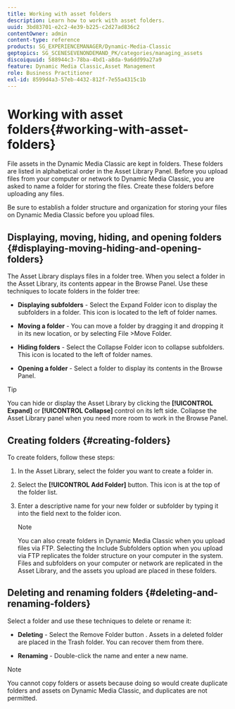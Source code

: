 ```yaml
---
title: Working with asset folders
description: Learn how to work with asset folders.
uuid: 3bd83701-e2c2-4e39-b225-c2d27ad836c2
contentOwner: admin
content-type: reference
products: SG_EXPERIENCEMANAGER/Dynamic-Media-Classic
geptopics: SG_SCENESEVENONDEMAND_PK/categories/managing_assets
discoiquuid: 588944c3-78ba-4bd1-a8da-9a6dd99a27a9
feature: Dynamic Media Classic,Asset Management
role: Business Practitioner
exl-id: 8599d4a3-57eb-4432-812f-7e55a4315c1b
---
```

# Working with asset folders{#working-with-asset-folders}

File assets in the Dynamic Media Classic are kept in folders. These folders are listed in alphabetical order in the Asset Library Panel. Before you upload files from your computer or network to Dynamic Media Classic, you are asked to name a folder for storing the files. Create these folders before uploading any files.

Be sure to establish a folder structure and organization for storing your files on Dynamic Media Classic before you upload files.

## Displaying, moving, hiding, and opening folders {#displaying-moving-hiding-and-opening-folders}

The Asset Library displays files in a folder tree. When you select a folder in the Asset Library, its contents appear in the Browse Panel. Use these techniques to locate folders in the folder tree:

* **Displaying subfolders** - Select the Expand Folder icon to display the subfolders in a folder. This icon is located to the left of folder names.

* **Moving a folder** - You can move a folder by dragging it and dropping it in its new location, or by selecting File >Move Folder.

* **Hiding folders** - Select the Collapse Folder icon to collapse subfolders. This icon is located to the left of folder names.

* **Opening a folder** - Select a folder to display its contents in the Browse Panel.

>[!TIP]
>
>You can hide or display the Asset Library by clicking the **[!UICONTROL Expand]** or **[!UICONTROL Collapse]** control on its left side. Collapse the Asset Library panel when you need more room to work in the Browse Panel.

## Creating folders {#creating-folders}

To create folders, follow these steps:

1. In the Asset Library, select the folder you want to create a folder in.
1. Select the **[!UICONTROL Add Folder]** button. This icon is at the top of the folder list.
1. Enter a descriptive name for your new folder or subfolder by typing it into the field next to the folder icon.

   >[!NOTE]
   >
   >You can also create folders in Dynamic Media Classic when you upload files via FTP. Selecting the Include Subfolders option when you upload via FTP replicates the folder structure on your computer in the system. Files and subfolders on your computer or network are replicated in the Asset Library, and the assets you upload are placed in these folders.

## Deleting and renaming folders {#deleting-and-renaming-folders}

Select a folder and use these techniques to delete or rename it:

* **Deleting** - Select the Remove Folder button . Assets in a deleted folder are placed in the Trash folder. You can recover them from there.

* **Renaming** - Double-click the name and enter a new name.

>[!NOTE]
>
>You cannot copy folders or assets because doing so would create duplicate folders and assets on Dynamic Media Classic, and duplicates are not permitted.

